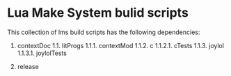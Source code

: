 # Lua Make System bulid scripts

This collection of lms build scripts has the following dependencies:

1. contextDoc
  1.1. litProgs
    1.1.1. contextMod
    1.1.2.  c
      1.1.2.1. cTests
    1.1.3. joylol
      1.1.3.1. joylolTests

2. release


